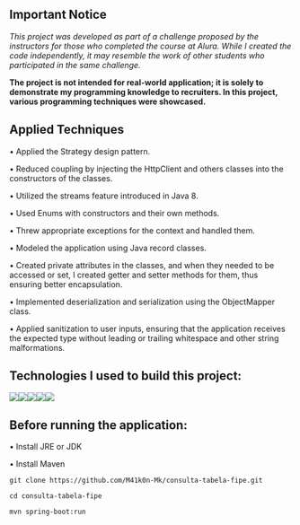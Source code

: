## Important Notice

_This project was developed as part of a challenge proposed by the instructors for those who completed the course at Alura. While I created the code independently, it may resemble the work of other students who participated in the same challenge._

**The project is not intended for real-world application; it is solely to demonstrate my programming knowledge to recruiters. In this project, various programming techniques were showcased.**

## Applied Techniques

•  Applied the Strategy design pattern.

•  Reduced coupling by injecting the HttpClient and others classes into the constructors of the classes.

•  Utilized the streams feature introduced in Java 8.

•  Used Enums with constructors and their own methods.

•  Threw appropriate exceptions for the context and handled them.

•  Modeled the application using Java record classes.

• Created private attributes in the classes, and when they needed to be accessed or set, I created getter and setter methods for them, thus ensuring better encapsulation.

• Implemented deserialization and serialization using the ObjectMapper class.

• Applied sanitization to user inputs, ensuring that the application receives the expected type without leading or trailing whitespace and other string malformations.

## Technologies I used to build this project:
[![](https://img.icons8.com/fluency/48/java-coffee-cup-logo.png)](https://www.java.com/en/)[![](https://img.icons8.com/color/48/spring-logo.png)](https://spring.io/)[![](https://img.icons8.com/ios/50/maven-ios.png)](https://maven.apache.org/)[![](https://img.icons8.com/fluency/48/intellij-idea.png)](https://www.jetbrains.com/pt-br/idea/)[![](https://img.icons8.com/glyph-neue/50/github.png)](https://github.com/)


## Before running the application:

• Install JRE or JDK

• Install Maven
```
git clone https://github.com/M41k0n-Mk/consulta-tabela-fipe.git

cd consulta-tabela-fipe

mvn spring-boot:run
```